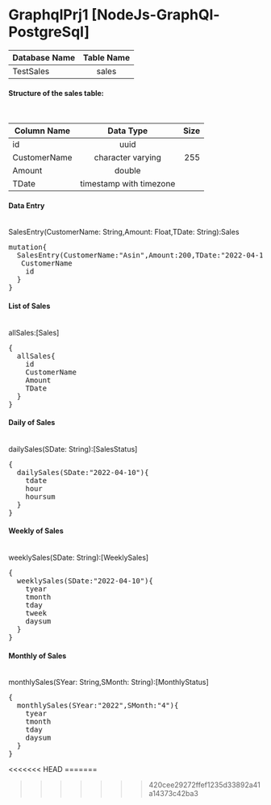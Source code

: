 # GraphqlPrj1 [NodeJs-GraphQl-PostgreSql]

| Database Name       | Table Name      |
| ------------- |:-------------:|
| TestSales      | sales |

<h4>Structure of the sales table:</h4><br>

| Column Name       | Data Type           | Size  |
| ------------- |:-------------:| -----:|
| id      | uuid |  |
| CustomerName      | character varying      |   255 |
| Amount | double      |     |
| TDate | timestamp with timezone      |     |

<h4>Data Entry</h4><br>
SalesEntry(CustomerName: String,Amount: Float,TDate: String):Sales
<pre>
mutation{
  SalesEntry(CustomerName:"Asin",Amount:200,TDate:"2022-04-10"){
   CustomerName
  	id
  }
}
</pre>
<h4>List of Sales</h4><br>
allSales:[Sales]
<pre>
{
  allSales{
    id
    CustomerName
    Amount
    TDate
  }
}
</pre>
<h4>Daily of Sales</h4><br>
dailySales(SDate: String):[SalesStatus]
<pre>
{
  dailySales(SDate:"2022-04-10"){
    tdate
    hour
    hoursum
  }
}
</pre>
<h4>Weekly of Sales</h4><br>
weeklySales(SDate: String):[WeeklySales]
<pre>
{
  weeklySales(SDate:"2022-04-10"){
    tyear
    tmonth
    tday
    tweek
    daysum
  }
}
</pre>
<h4>Monthly of Sales</h4><br>
monthlySales(SYear: String,SMonth: String):[MonthlyStatus]
<pre>
{
  monthlySales(SYear:"2022",SMonth:"4"){
    tyear
    tmonth
    tday
    daysum
  }
}
</pre>
<<<<<<< HEAD
=======

>>>>>>> 420cee29272ffef1235d33892a41a14373c42ba3
